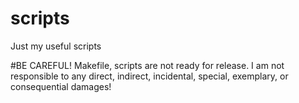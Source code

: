 scripts
=======

Just my useful scripts


#BE CAREFUL!
Makefile, scripts are not ready for release. 
I am not responsible to any direct, indirect, incidental, special, exemplary, or consequential damages!
